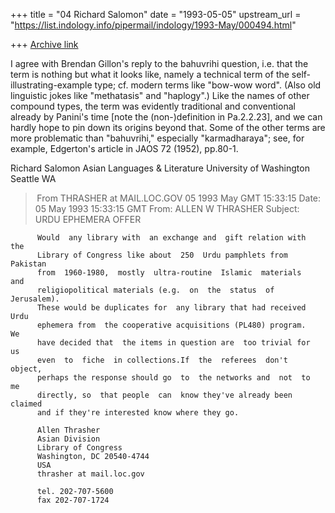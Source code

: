 +++
title = "04 Richard Salomon"
date = "1993-05-05"
upstream_url = "https://list.indology.info/pipermail/indology/1993-May/000494.html"

+++
[Archive link](https://list.indology.info/pipermail/indology/1993-May/000494.html)


I agree with Brendan Gillon's reply to the bahuvrihi question, i.e. that
the term is nothing but what it looks like, namely a technical term
of the self-illustrating-example type; cf. modern terms like "bow-wow
word".  (Also old linguistic jokes like "methatasis" and "haplogy".)  Like
the names of other compound types, the term was evidently traditional
and conventional already by Panini's time [note the (non-)definition in
Pa.2.2.23], and we can hardly hope to pin down its origins beyond that. 
Some of the other terms are more problematic than "bahuvrihi," especially 
"karmadharaya"; see, for example, Edgerton's article in JAOS 72 (1952),
pp.80-1.

Richard Salomon
Asian Languages & Literature
University of Washington
Seattle WA






> From THRASHER at MAIL.LOC.GOV 05 1993 May GMT 15:33:15
Date: 05 May 1993 15:33:15 GMT
From: ALLEN W THRASHER <THRASHER at MAIL.LOC.GOV>
Subject: URDU EPHEMERA OFFER

          Would  any library with  an exchange and  gift relation with  the 
          Library of Congress like about  250  Urdu pamphlets from Pakistan 
          from  1960-1980,  mostly  ultra-routine  Islamic  materials   and 
          religiopolitical materials (e.g.  on  the  status  of Jerusalem). 
          These would be duplicates for  any library that had received Urdu 
          ephemera from  the cooperative acquisitions (PL480) program.   We 
          have decided that  the items in question are  too trivial for  us 
          even  to  fiche  in collections.If  the  referees  don't  object, 
          perhaps the response should go  to  the networks and  not  to  me 
          directly, so  that people  can  know they've already been claimed 
          and if they're interested know where they go. 

          Allen Thrasher 
          Asian Division 
          Library of Congress 
          Washington, DC 20540-4744 
          USA 
          thrasher at mail.loc.gov 

          tel. 202-707-5600 
          fax 202-707-1724                                                  





